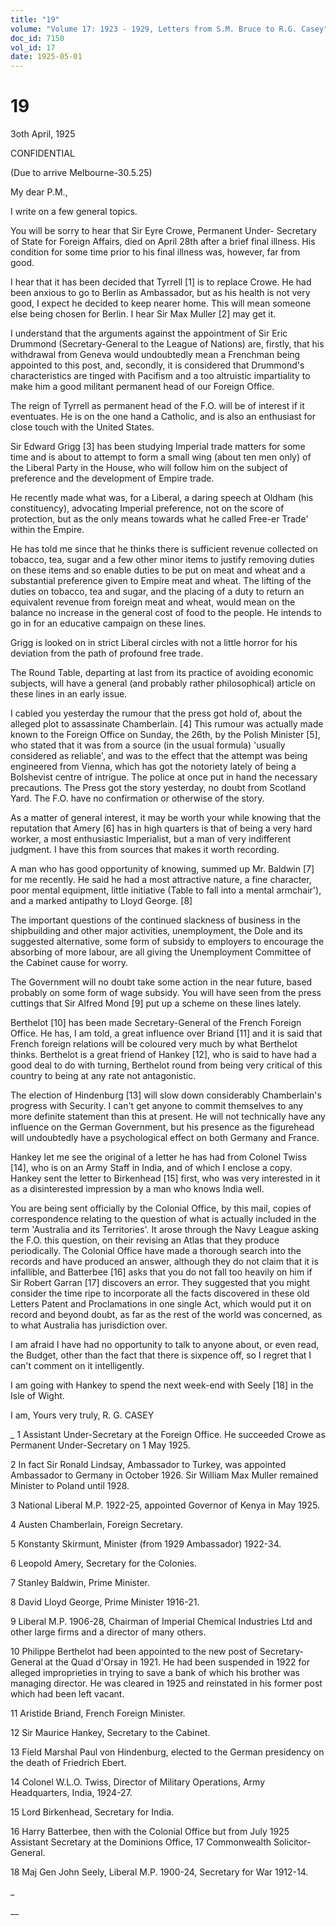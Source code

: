 ```yaml
---
title: "19"
volume: "Volume 17: 1923 - 1929, Letters from S.M. Bruce to R.G. Casey"
doc_id: 7150
vol_id: 17
date: 1925-05-01
---
```


# 19

3oth April, 1925

CONFIDENTIAL

(Due to arrive Melbourne-30.5.25)

My dear P.M.,

I write on a few general topics.

You will be sorry to hear that Sir Eyre Crowe, Permanent Under- Secretary of State for Foreign Affairs, died on April 28th after a brief final illness. His condition for some time prior to his final illness was, however, far from good.

I hear that it has been decided that Tyrrell [1] is to replace Crowe. He had been anxious to go to Berlin as Ambassador, but as his health is not very good, I expect he decided to keep nearer home. This will mean someone else being chosen for Berlin. I hear Sir Max Muller [2] may get it.

I understand that the arguments against the appointment of Sir Eric Drummond (Secretary-General to the League of Nations) are, firstly, that his withdrawal from Geneva would undoubtedly mean a Frenchman being appointed to this post, and, secondly, it is considered that Drummond's characteristics are tinged with Pacifism and a too altruistic impartiality to make him a good militant permanent head of our Foreign Office.

The reign of Tyrrell as permanent head of the F.O. will be of interest if it eventuates. He is on the one hand a Catholic, and is also an enthusiast for close touch with the United States.

Sir Edward Grigg [3] has been studying Imperial trade matters for some time and is about to attempt to form a small wing (about ten men only) of the Liberal Party in the House, who will follow him on the subject of preference and the development of Empire trade.

He recently made what was, for a Liberal, a daring speech at Oldham (his constituency), advocating Imperial preference, not on the score of protection, but as the only means towards what he called Free-er Trade' within the Empire.

He has told me since that he thinks there is sufficient revenue collected on tobacco, tea, sugar and a few other minor items to justify removing duties on these items and so enable duties to be put on meat and wheat and a substantial preference given to Empire meat and wheat. The lifting of the duties on tobacco, tea and sugar, and the placing of a duty to return an equivalent revenue from foreign meat and wheat, would mean on the balance no increase in the general cost of food to the people. He intends to go in for an educative campaign on these lines.

Grigg is looked on in strict Liberal circles with not a little horror for his deviation from the path of profound free trade.

The Round Table, departing at last from its practice of avoiding economic subjects, will have a general (and probably rather philosophical) article on these lines in an early issue.

I cabled you yesterday the rumour that the press got hold of, about the alleged plot to assassinate Chamberlain. [4] This rumour was actually made known to the Foreign Office on Sunday, the 26th, by the Polish Minister [5], who stated that it was from a source (in the usual formula) 'usually considered as reliable', and was to the effect that the attempt was being engineered from Vienna, which has got the notoriety lately of being a Bolshevist centre of intrigue. The police at once put in hand the necessary precautions. The Press got the story yesterday, no doubt from Scotland Yard. The F.O. have no confirmation or otherwise of the story.

As a matter of general interest, it may be worth your while knowing that the reputation that Amery [6] has in high quarters is that of being a very hard worker, a most enthusiastic Imperialist, but a man of very indifferent judgment. I have this from sources that makes it worth recording.

A man who has good opportunity of knowing, summed up Mr. Baldwin [7] for me recently. He said he had a most attractive nature, a fine character, poor mental equipment, little initiative (Table to fall into a mental armchair'), and a marked antipathy to Lloyd George. [8]

The important questions of the continued slackness of business in the shipbuilding and other major activities, unemployment, the Dole and its suggested alternative, some form of subsidy to employers to encourage the absorbing of more labour, are all giving the Unemployment Committee of the Cabinet cause for worry.

The Government will no doubt take some action in the near future, based probably on some form of wage subsidy. You will have seen from the press cuttings that Sir Alfred Mond [9] put up a scheme on these lines lately.

Berthelot [10] has been made Secretary-General of the French Foreign Office. He has, I am told, a great influence over Briand [11] and it is said that French foreign relations will be coloured very much by what Berthelot thinks. Berthelot is a great friend of Hankey [12], who is said to have had a good deal to do with turning, Berthelot round from being very critical of this country to being at any rate not antagonistic.

The election of Hindenburg [13] will slow down considerably Chamberlain's progress with Security. I can't get anyone to commit themselves to any more definite statement than this at present. He will not technically have any influence on the German Government, but his presence as the figurehead will undoubtedly have a psychological effect on both Germany and France.

Hankey let me see the original of a letter he has had from Colonel Twiss [14], who is on an Army Staff in India, and of which I enclose a copy. Hankey sent the letter to Birkenhead [15] first, who was very interested in it as a disinterested impression by a man who knows India well.

You are being sent officially by the Colonial Office, by this mail, copies of correspondence relating to the question of what is actually included in the term 'Australia and its Territories'. It arose through the Navy League asking the F.O. this question, on their revising an Atlas that they produce periodically. The Colonial Office have made a thorough search into the records and have produced an answer, although they do not claim that it is infallible, and Batterbee [16] asks that you do not fall too heavily on him if Sir Robert Garran [17] discovers an error. They suggested that you might consider the time ripe to incorporate all the facts discovered in these old Letters Patent and Proclamations in one single Act, which would put it on record and beyond doubt, as far as the rest of the world was concerned, as to what Australia has jurisdiction over.

I am afraid I have had no opportunity to talk to anyone about, or even read, the Budget, other than the fact that there is sixpence off, so I regret that I can't comment on it intelligently.

I am going with Hankey to spend the next week-end with Seely [18] in the Isle of Wight.

I am, Yours very truly, R. G. CASEY

_ 1 Assistant Under-Secretary at the Foreign Office. He succeeded Crowe as Permanent Under-Secretary on 1 May 1925.

2 In fact Sir Ronald Lindsay, Ambassador to Turkey, was appointed Ambassador to Germany in October 1926. Sir William Max Muller remained Minister to Poland until 1928.

3 National Liberal M.P. 1922-25, appointed Governor of Kenya in May 1925.

4 Austen Chamberlain, Foreign Secretary.

5 Konstanty Skirmunt, Minister (from 1929 Ambassador) 1922-34.

6 Leopold Amery, Secretary for the Colonies.

7 Stanley Baldwin, Prime Minister.

8 David Lloyd George, Prime Minister 1916-21.

9 Liberal M.P. 1906-28, Chairman of Imperial Chemical Industries Ltd and other large firms and a director of many others.

10 Philippe Berthelot had been appointed to the new post of Secretary-General at the Quad d'Orsay in 1921. He had been suspended in 1922 for alleged improprieties in trying to save a bank of which his brother was managing director. He was cleared in 1925 and reinstated in his former post which had been left vacant.

11 Aristide Briand, French Foreign Minister.

12 Sir Maurice Hankey, Secretary to the Cabinet.

13 Field Marshal Paul von Hindenburg, elected to the German presidency on the death of Friedrich Ebert.

14 Colonel W.L.O. Twiss, Director of Military Operations, Army Headquarters, India, 1924-27.

15 Lord Birkenhead, Secretary for India.

16 Harry Batterbee, then with the Colonial Office but from July 1925 Assistant Secretary at the Dominions Office, 17 Commonwealth Solicitor-General.

18 Maj Gen John Seely, Liberal M.P. 1900-24, Secretary for War 1912-14.

_

__
